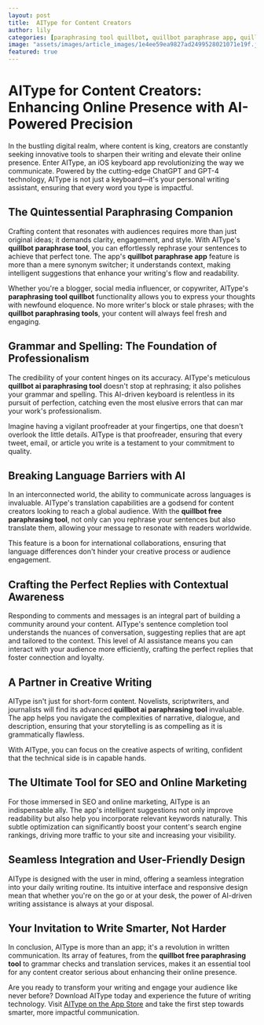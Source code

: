 ```yaml
---
layout: post
title:  AIType for Content Creators
author: lily
categories: [paraphrasing tool quillbot, quillbot paraphrase app, quillbot paraphrase tool, paraphrase tool quillbot, quillbot paraphrasing tools, quillbot ai paraphrasing tool, quillbot free paraphrasing tool]
image: "assets/images/article_images/1e4ee59ea9827ad2499528021071e19f.jpg"
featured: true
---
```


# AIType for Content Creators: Enhancing Online Presence with AI-Powered Precision

In the bustling digital realm, where content is king, creators are constantly seeking innovative tools to sharpen their writing and elevate their online presence. Enter AIType, an iOS keyboard app revolutionizing the way we communicate. Powered by the cutting-edge ChatGPT and GPT-4 technology, AIType is not just a keyboard—it's your personal writing assistant, ensuring that every word you type is impactful.

## The Quintessential Paraphrasing Companion

Crafting content that resonates with audiences requires more than just original ideas; it demands clarity, engagement, and style. With AIType's **quillbot paraphrase tool**, you can effortlessly rephrase your sentences to achieve that perfect tone. The app's **quillbot paraphrase app** feature is more than a mere synonym switcher; it understands context, making intelligent suggestions that enhance your writing's flow and readability.

Whether you're a blogger, social media influencer, or copywriter, AIType's **paraphrasing tool quillbot** functionality allows you to express your thoughts with newfound eloquence. No more writer's block or stale phrases; with the **quillbot paraphrasing tools**, your content will always feel fresh and engaging.

## Grammar and Spelling: The Foundation of Professionalism

The credibility of your content hinges on its accuracy. AIType's meticulous **quillbot ai paraphrasing tool** doesn't stop at rephrasing; it also polishes your grammar and spelling. This AI-driven keyboard is relentless in its pursuit of perfection, catching even the most elusive errors that can mar your work's professionalism.

Imagine having a vigilant proofreader at your fingertips, one that doesn't overlook the little details. AIType is that proofreader, ensuring that every tweet, email, or article you write is a testament to your commitment to quality.

## Breaking Language Barriers with AI

In an interconnected world, the ability to communicate across languages is invaluable. AIType's translation capabilities are a godsend for content creators looking to reach a global audience. With the **quillbot free paraphrasing tool**, not only can you rephrase your sentences but also translate them, allowing your message to resonate with readers worldwide.

This feature is a boon for international collaborations, ensuring that language differences don't hinder your creative process or audience engagement.

## Crafting the Perfect Replies with Contextual Awareness

Responding to comments and messages is an integral part of building a community around your content. AIType's sentence completion tool understands the nuances of conversation, suggesting replies that are apt and tailored to the context. This level of AI assistance means you can interact with your audience more efficiently, crafting the perfect replies that foster connection and loyalty.

## A Partner in Creative Writing

AIType isn't just for short-form content. Novelists, scriptwriters, and journalists will find its advanced **quillbot ai paraphrasing tool** invaluable. The app helps you navigate the complexities of narrative, dialogue, and description, ensuring that your storytelling is as compelling as it is grammatically flawless.

With AIType, you can focus on the creative aspects of writing, confident that the technical side is in capable hands.

## The Ultimate Tool for SEO and Online Marketing

For those immersed in SEO and online marketing, AIType is an indispensable ally. The app's intelligent suggestions not only improve readability but also help you incorporate relevant keywords naturally. This subtle optimization can significantly boost your content's search engine rankings, driving more traffic to your site and increasing your visibility.

## Seamless Integration and User-Friendly Design

AIType is designed with the user in mind, offering a seamless integration into your daily writing routine. Its intuitive interface and responsive design mean that whether you're on the go or at your desk, the power of AI-driven writing assistance is always at your disposal.

## Your Invitation to Write Smarter, Not Harder

In conclusion, AIType is more than an app; it's a revolution in written communication. Its array of features, from the **quillbot free paraphrasing tool** to grammar checks and translation services, makes it an essential tool for any content creator serious about enhancing their online presence.

Are you ready to transform your writing and engage your audience like never before? Download AIType today and experience the future of writing technology. Visit [AIType on the App Store](https://apps.apple.com/us/app/aitype-grammar-check-keyboard/id6469163944) and take the first step towards smarter, more impactful communication.